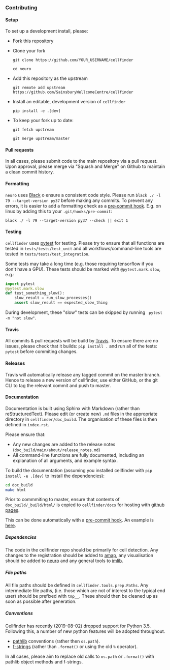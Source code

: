 ### Contributing
#### Setup
To set up a development install, please:
* Fork this repository
* Clone your fork

    `git clone https://github.com/YOUR_USERNAME/cellfinder`
    
    `cd neuro`
* Add this repository as the upstream

    `git remote add upstream https://github.com/SainsburyWellcomeCentre/cellfinder`
    
* Install an editable, development version of `cellfinder` 

    `pip install -e .[dev]`

* To keep your fork up to date:

    `git fetch upstream`
    
    `git merge upstream/master`
    
#### Pull requests
In all cases, please submit code to the main repository via a pull request. 
Upon approval, please merge via "Squash and Merge" on Github to maintain a 
clean commit history.

#### Formatting
`neuro` uses [Black](https://github.com/python/black) o ensure a consistent 
code style. Please run `black ./ -l 79 --target-version py37` before making 
any commits. To prevent any errors, it is easier to add a formatting check 
as a [pre-commit hook](https://www.atlassian.com/git/tutorials/git-hooks). 
E.g. on linux by adding this to your `.git/hooks/pre-commit`:

    black ./ -l 79 --target-version py37 --check || exit 1
    
#### Testing
`cellfinder` uses [pytest](https://docs.pytest.org/en/latest/) for testing. Please 
try to ensure that all functions are tested in `tests/tests/test_unit` and 
all workflows/command-line tools are tested in `tests/tests/test_integration`.

Some tests may 
take a long time (e.g. those requiring tensorflow if you don't have a GPU). 
These tests should be marked with `@pytest.mark.slow`, e.g.:

```python
import pytest
@pytest.mark.slow
def test_something_slow():
    slow_result = run_slow_processes()
    assert slow_result == expected_slow_thing
```

During development, these "slow" tests can be skipped by running `
pytest -m "not slow"`.

#### Travis
All commits & pull requests will be build by [Travis](https://travis-ci.com). 
To ensure there are no issues, please check that it builds: `pip install .` 
and run all of the tests: `pytest` before commiting changes. 


#### Releases
Travis will automatically release any tagged commit on the master branch. 
Hence to release a new version of cellfinder, use either GitHub, or the git 
CLI to tag the relevant commit and push to master.


#### Documentation
Documentation is built using Sphinx with Markdown (rather than 
reStructuredText). Please edit (or create new) `.md` files in the appropriate 
directory in `cellfinder/doc_build`. The organisation of these files is then 
defined in `index.rst`.

Please ensure that:
* Any new changes are added to the release notes
(`doc_build/main/about/release_notes.md`)
* All command-line functions are fully documented, including an explanation 
of all arguments, and example syntax.

To build the documentation (assuming you installed cellfinder with 
`pip install -e .[dev]` to install the dependencies):

```bash
cd doc_build
make html
```

Prior to commmiting to master, ensure that contents of 
`doc_build/_build/html/` is copied to `cellfinder/docs` for 
hosting with [github pages](https://adamltyson.github.io/cellfinder/index.html).

This can be done automatically with a 
[pre-commit hook](https://www.atlassian.com/git/tutorials/git-hooks). An 
example is 
[here](https://github.com/SainsburyWellcomeCentre/cellfinder/tree/master/doc_build/examples/pre-commit). 


##### Dependencies
The code in the cellfinder repo should be primarily for cell detection. Any 
changes to the registration should be added to 
[amap](https://github.com/sainsburywellcomecentre/amap-python), any 
visualisation should be added to 
[neuro](https://github.com/sainsburywellcomecentre/neuro) and any general 
tools to [imlib](https://github.com/adamltyson/imlib).


##### File paths
All file paths should be defined in `cellfinder.tools.prep.Paths`. Any 
intermediate file paths, (i.e. those which are not of interest to the typical 
end user) should be prefixed with `tmp__`. These should then be cleaned up as 
soon as possible after generation. 

##### Conventions
Cellfinder has recently (2019-08-02) dropped support for Python 3.5. Following 
this, a number of new python features will be adopted throughout.

* [pathlib](https://realpython.com/python-pathlib/) conventions 
(rather then `os.path`).
* [f-strings](https://realpython.com/python-f-strings/) 
(rather than `.format()` or using the old `%` operator). 

In all cases, please aim to replace old calls to `os.path` or `.format()` 
with pathlib object methods and f-strings.
